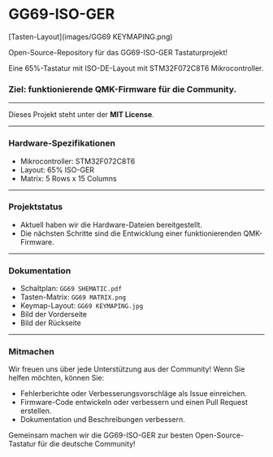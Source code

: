# GG69-ISO-GER
[Tasten-Layout](images/GG69 KEYMAPING.png)

Open-Source-Repository für das GG69-ISO-GER Tastaturprojekt!

Eine 65%-Tastatur mit ISO-DE-Layout mit STM32F072C8T6 Mikrocontroller.
### Ziel: funktionierende QMK-Firmware für die Community.

---

Dieses Projekt steht unter der **MIT License**.

---

### Hardware-Spezifikationen

* Mikrocontroller: STM32F072C8T6
* Layout: 65% ISO-GER
* Matrix: 5 Rows x 15 Columns

---

### Projektstatus

* Aktuell haben wir die Hardware-Dateien bereitgestellt.
* Die nächsten Schritte sind die Entwicklung einer funktionierenden QMK-Firmware.

---

### Dokumentation

* Schaltplan: `GG69 SHEMATIC.pdf`
* Tasten-Matrix: `GG69 MATRIX.png`
* Keymap-Layout: `GG69 KEYMAPING.jpg`
* Bild der Vorderseite
* Bild der Rückseite

---

### Mitmachen

Wir freuen uns über jede Unterstützung aus der Community! Wenn Sie helfen möchten, können Sie:

* Fehlerberichte oder Verbesserungsvorschläge als Issue einreichen.
* Firmware-Code entwickeln oder verbessern und einen Pull Request erstellen.
* Dokumentation und Beschreibungen verbessern.

Gemeinsam machen wir die GG69-ISO-GER zur besten Open-Source-Tastatur für die deutsche Community!
